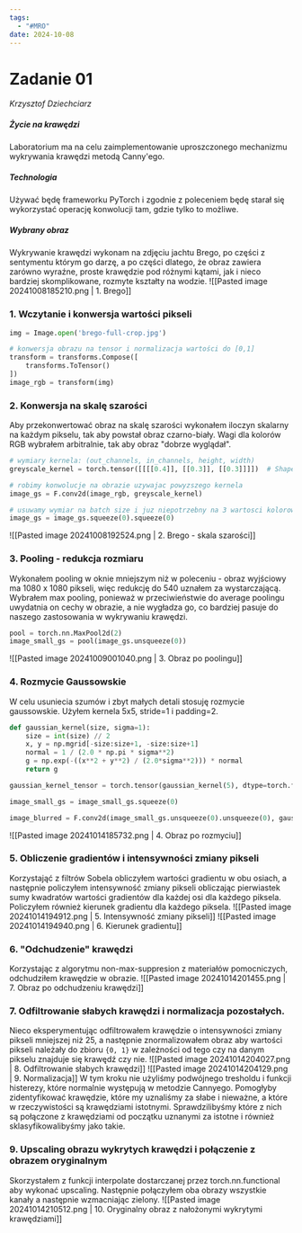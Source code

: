 ```yaml
---
tags:
  - "#MRO"
date: 2024-10-08
---
```

# Zadanie 01
*Krzysztof Dziechciarz*
##### Życie na krawędzi
Laboratorium ma na celu zaimplementowanie uproszczonego mechanizmu wykrywania krawędzi metodą Canny'ego.
##### Technologia
Używać będę frameworku PyTorch i zgodnie z poleceniem będę starał się wykorzystać operację konwolucji tam, gdzie tylko to możliwe.
##### Wybrany obraz
Wykrywanie krawędzi wykonam na zdjęciu jachtu Brego, po części z sentymentu którym go darzę, a po części dlatego, że obraz zawiera zarówno wyraźne, proste krawędzie pod różnymi kątami, jak i nieco bardziej skomplikowane, rozmyte kształty na wodzie. 
![[Pasted image 20241008185210.png | 1. Brego]]
### 1. Wczytanie i konwersja wartości pikseli
```Python
img = Image.open('brego-full-crop.jpg')

# konwersja obrazu na tensor i normalizacja wartości do [0,1]
transform = transforms.Compose([
    transforms.ToTensor()
])
image_rgb = transform(img)
```
### 2. Konwersja na skalę szarości
Aby przekonwertować obraz na skalę szarości wykonałem iloczyn skalarny na każdym pikselu, tak aby powstał obraz czarno-biały. Wagi dla kolorów RGB wybrałem arbitralnie, tak aby obraz "dobrze wyglądał".
```Python
# wymiary kernela: (out_channels, in_channels, height, width)
greyscale_kernel = torch.tensor([[[[0.4]], [[0.3]], [[0.3]]]])  # Shape: (1, 3, 1, 1)

# robimy konwolucje na obrazie uzywajac powyzszego kernela
image_gs = F.conv2d(image_rgb, greyscale_kernel)

# usuwamy wymiar na batch size i juz niepotrzebny na 3 wartosci kolorow, zostaje 2d z wartoscia kazdego piksela
image_gs = image_gs.squeeze(0).squeeze(0)
```
![[Pasted image 20241008192524.png | 2. Brego - skala szarości]]
### 3. Pooling - redukcja rozmiaru
Wykonałem pooling w oknie mniejszym niż w poleceniu - obraz wyjściowy ma 1080 x 1080 pikseli, więc redukcję do 540 uznałem za wystarczającą. Wybrałem max pooling, ponieważ w przeciwieństwie do average poolingu uwydatnia on cechy w obrazie, a nie wygładza go, co bardziej pasuje do naszego zastosowania w wykrywaniu krawędzi.
```python
pool = torch.nn.MaxPool2d(2)
image_small_gs = pool(image_gs.unsqueeze(0))
```
![[Pasted image 20241009001040.png | 3. Obraz po poolingu]]
### 4. Rozmycie Gaussowskie
W celu usuniecia szumów i zbyt małych detali stosuję rozmycie gaussowskie. Użyłem kernela 5x5, stride=1 i padding=2.
```python
def gaussian_kernel(size, sigma=1):
    size = int(size) // 2
    x, y = np.mgrid[-size:size+1, -size:size+1]
    normal = 1 / (2.0 * np.pi * sigma**2)
    g = np.exp(-((x**2 + y**2) / (2.0*sigma**2))) * normal
    return g

gaussian_kernel_tensor = torch.tensor(gaussian_kernel(5), dtype=torch.float32)

image_small_gs = image_small_gs.squeeze(0)

image_blurred = F.conv2d(image_small_gs.unsqueeze(0).unsqueeze(0), gaussian_kernel_tensor.unsqueeze(0).unsqueeze(0), stride=1, padding=2).squeeze().squeeze()
```
![[Pasted image 20241014185732.png | 4. Obraz po rozmyciu]]
### 5. Obliczenie gradientów i intensywności zmiany pikseli
Korzystająć z filtrów Sobela obliczyłem wartości gradientu w obu osiach, a następnie policzyłem intensywność zmiany pikseli obliczając pierwiastek sumy kwadratów wartości gradientów dla każdej osi dla każdego piksela. Policzyłem również kierunek gradientu dla każdego piksela.
![[Pasted image 20241014194912.png | 5. Intensywność zmiany pikseli]]
![[Pasted image 20241014194940.png | 6. Kierunek gradientu]]
### 6. "Odchudzenie" krawędzi
Korzystając z algorytmu non-max-suppresion z materiałów pomocniczych, odchudziłem krawędzie w obrazie.
![[Pasted image 20241014201455.png | 7. Obraz po odchudzeniu krawędzi]]
### 7. Odfiltrowanie słabych krawędzi i normalizacja pozostałych.
Nieco eksperymentując odfiltrowałem krawędzie o intensywności zmiany pikseli mniejszej niż 25, a następnie znormalizowałem obraz aby wartości pikseli należały do zbioru `{0, 1}` w zależności od tego czy na danym pikselu znajduje się krawędź czy nie.
![[Pasted image 20241014204027.png | 8. Odfiltrowanie słabych krawędzi]]
![[Pasted image 20241014204129.png | 9. Normalizacja]]
W tym kroku nie użyliśmy podwójnego tresholdu i funkcji histerezy, które normalnie występują w metodzie Cannyego. Pomogłyby zidentyfikować krawędzie, które my uznaliśmy za słabe i nieważne, a które w rzeczywistości są krawędziami istotnymi. Sprawdzilibyśmy które z nich są połączone z krawędziami od początku uznanymi za istotne i również sklasyfikowalibyśmy jako takie.
### 9. Upscaling obrazu wykrytych krawędzi i połączenie z obrazem oryginalnym
Skorzystałem z funkcji interpolate dostarczanej przez torch.nn.functional aby wykonać upscaling. Następnie połączyłem oba obrazy wszystkie kanały a następnie wzmacniając zielony.
![[Pasted image 20241014210512.png | 10. Oryginalny obraz z nałożonymi wykrytymi krawędziami]]
